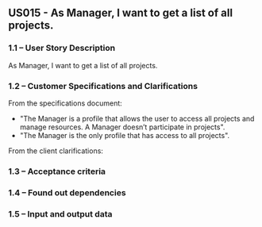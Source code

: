## **US015 - As Manager, I want to get a list of all projects.**

### **1.1 – User Story Description**

As Manager, I want to get a list of all projects.

### **1.2 – Customer Specifications and Clarifications**

From the specifications document:
- "The Manager is a profile that allows the user to access all projects and manage resources. A Manager doesn’t participate in projects".
- "The Manager is the only profile that has access to all projects".

From the client clarifications:


### **1.3 – Acceptance criteria**

### **1.4 – Found out dependencies**

### **1.5 – Input and output data**






